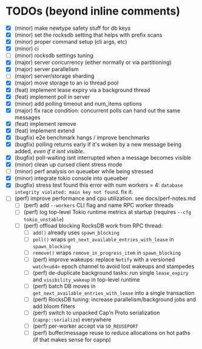 # TODOs (beyond inline comments)

- [X] (minor) make newtype safety stuff for db keys
- [X] (minor) set the rocksdb setting that helps with prefix scans
- [X] (minor) proper command setup (cli args, etc)
- [X] (minor) ci
- [ ] (minor) rocksdb settings tuning
- [X] (major) server concurrency (either normally or via partitioning)
- [X] (major) server parallelism
- [ ] (major) server/storage sharding
- [X] (major) move storage to an io thread pool
- [X] (feat) implement lease expiry via a background thread
- [X] (feat) implement poll in server
- [X] (minor) add polling timeout and num_items options
- [X] (major) fix race condition: concurrent polls can hand out the same messages
- [X] (feat) implement remove
- [X] (feat) implement extend
- [X] (bugfix) e2e benchmark hangs / improve benchmarks
- [X] (bugfix) polling returns early if it's woken by a new message being added, *even if it isnt visible*.
- [X] (bugfix) poll-waiting isnt interrupted when a message becomes visible
- [X] (minor) clean up cursed client stress mode
- [ ] (minor) perf analysis on queueber while being stressed
- [X] (minor) integrate tokio console into queueber
- [X] (bugfix) stress test found this error with num workers = 4: `database integrity violated: main key not found`. fix it.
- [ ] (perf) improve performance and cpu utilization. see docs/perf-notes.md
  - [ ] (perf) add `--workers` CLI flag and name RPC worker threads
  - [ ] (perf) log top-level Tokio runtime metrics at startup (requires `--cfg tokio_unstable`)
  - [ ] (perf) offload blocking RocksDB work from RPC thread:
    - [ ] `add()` already uses `spawn_blocking`
    - [ ] `poll()` wraps `get_next_available_entries_with_lease` in `spawn_blocking`
    - [ ] `remove()` wraps `remove_in_progress_item` in `spawn_blocking`
    - [ ] (perf) improve wakeups: replace `Notify` with a versioned `watch<u64>` epoch channel to avoid lost wakeups and stampedes
    - [ ] (perf) de-duplicate background tasks: run single `lease_expiry` and `visibility_wakeup` in top-level runtime
    - [ ] (perf) batch DB moves in `get_next_available_entries_with_lease` into a single transaction
    - [ ] (perf) RocksDB tuning: increase parallelism/background jobs and add bloom filters
    - [ ] (perf) switch to unpacked Cap’n Proto serialization (`capnp::serialize`) everywhere
    - [ ] (perf) per-worker accept via `SO_REUSEPORT`
    - [ ] (perf) buffer/message reuse to reduce allocations on hot paths (if that makes sense for capnp)
